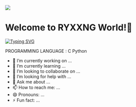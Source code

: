 <img src="https://capsule-render.vercel.app/api?type=waving&color=auto&height=300&section=header&text=Hello%20World&fontSize=90" />

<h1>Welcome to RYXXNG World!👋</h1> 

[![Typing SVG](https://readme-typing-svg.demolab.com/?lines=First+line+of+text;Second+line+of+text)](https://git.io/typing-svg)

PROGRAMMING LANGUAGE : 
C
Python

- 🔭 I’m currently working on ...
- 🌱 I’m currently learning ...
- 👯 I’m looking to collaborate on ...
- 🤔 I’m looking for help with ...
- 💬 Ask me about ...
- 📫 How to reach me: ...
- 😄 Pronouns: ...
- ⚡ Fun fact: ...

<!--
**LeeYeRyeong/LeeYeRyeong** is a ✨ _special_ ✨ repository because its `README.md` (this file) appears on your GitHub profile.

Here are some ideas to get you started:

- 🔭 I’m currently working on ...
- 🌱 I’m currently learning ...
- 👯 I’m looking to collaborate on ...
- 🤔 I’m looking for help with ...
- 💬 Ask me about ...
- 📫 How to reach me: ...
- 😄 Pronouns: ...
- ⚡ Fun fact: ...
-->

